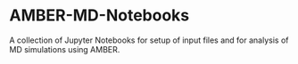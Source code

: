 # AMBER-MD-Notebooks
A collection of Jupyter Notebooks for setup of input files and for analysis of MD simulations using AMBER.
